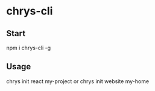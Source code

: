 # chrys-cli
## Start
npm i chrys-cli -g
## Usage
chrys init react my-project or chrys init website my-home
